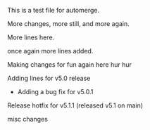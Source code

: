 This is a test file for automerge.

More changes, more still, and more again.

More lines here.

once again more lines added.


Making changes for fun again here hur hur

Adding lines for v5.0 release
- Adding a bug fix for v5.0.1

Release hotfix for v5.1.1 (released v5.1 on main)

misc changes
